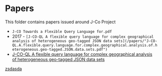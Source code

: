 # Papers
This folder contains papers issued around J-Co Project

 * `J-CO Towards a Flexible Query Language for.pdf` 
 * 2017 - `[J-CO-QL A flexible query language for complex geographical analysis of heterogeneous geo-tagged JSON data sets](/papers/"J-CO-QL.A.flexible.query.language.for.complex.geographical.analysis.of.heterogeneous.geo-tagged.JSON.data.sets.pdf")`
 * [J-CO-QL A flexible query language for complex geographical analysis of heterogeneous geo-tagged JSON data sets](/papers/"J-CO-QL.A.flexible.query.language.for.complex.geographical.analysis.of.heterogeneous.geo-tagged.JSON.data.sets.pdf")
 
 
 
 [zsdasda]("/papers/J-COTowardsaFlexibleQueryLanguagefor.pdf")

